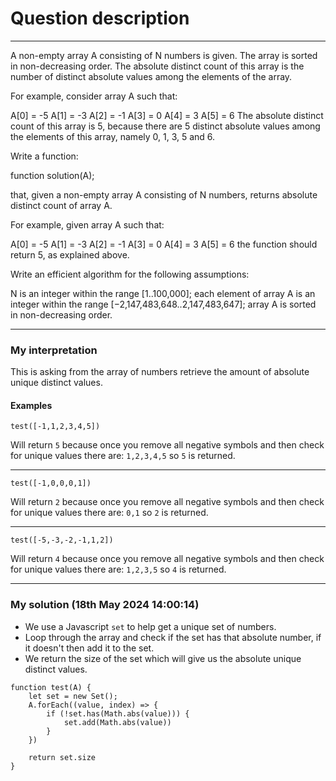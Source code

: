 # Question description

---

A non-empty array A consisting of N numbers is given. The array is sorted in non-decreasing order. The absolute distinct count of this array is the number of distinct absolute values among the elements of the array.

For example, consider array A such that:

  A[0] = -5
  A[1] = -3
  A[2] = -1
  A[3] =  0
  A[4] =  3
  A[5] =  6
The absolute distinct count of this array is 5, because there are 5 distinct absolute values among the elements of this array, namely 0, 1, 3, 5 and 6.

Write a function:

function solution(A);

that, given a non-empty array A consisting of N numbers, returns absolute distinct count of array A.

For example, given array A such that:

  A[0] = -5
  A[1] = -3
  A[2] = -1
  A[3] =  0
  A[4] =  3
  A[5] =  6
the function should return 5, as explained above.

Write an efficient algorithm for the following assumptions:

N is an integer within the range [1..100,000];
each element of array A is an integer within the range [−2,147,483,648..2,147,483,647];
array A is sorted in non-decreasing order.

---

### My interpretation
This is asking from the array of numbers retrieve the amount of absolute unique distinct values.

#### Examples

`test([-1,1,2,3,4,5])`

Will return `5` because once you remove all negative symbols and then check for unique values there are: `1,2,3,4,5` so `5` is returned.

---

`test([-1,0,0,0,1])`

Will return `2` because once you remove all negative symbols and then check for unique values there are: `0,1` so `2` is returned.

---

`test([-5,-3,-2,-1,1,2])`

Will return `4` because once you remove all negative symbols and then check for unique values there are: `1,2,3,5` so `4` is returned.

---

### My solution (18th May 2024 14:00:14)

- We use a Javascript `set` to help get a unique set of numbers.
- Loop through the array and check if the set has that absolute number, if it doesn't then add it to the set.
- We return the size of the set which will give us the absolute unique distinct values.

```
function test(A) {
    let set = new Set();
    A.forEach((value, index) => {
        if (!set.has(Math.abs(value))) {
            set.add(Math.abs(value))
        }
    })

    return set.size
}
```
